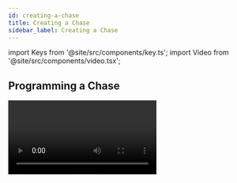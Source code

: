 ```yaml
---
id: creating-a-chase
title: Creating a Chase
sidebar_label: Creating a Chase
---
```


import Keys from '@site/src/components/key.ts';
import Video from '@site/src/components/video.tsx';

## Programming a Chase

<Video videoId="M0h5zV4S_OI" title="Recording a Chase" />

To program a chase, you have to set up the look for each cue in the
chase, then save it.

You can either set all the fixtures and dimmers manually for each cue in
the chase, you can use [Quick Build](#creating-a-chase-with-quick-build)
to create a state from [palettes](../palettes.md) and
[cues](../cues.md), or you can use <Keys.HardKey>Include</Keys.HardKey>
to load in cues ([see Include section](../cues/editing-cues.md#using-parts-of-existing-cues---the-include-function)).

1. Press <Keys.HardKey>Record</Keys.HardKey> then select <Keys.SoftKey>Chase</Keys.SoftKey>. *(Some consoles also have a <Keys.HardKey>Record Chase</Keys.HardKey> button)*.
2. Press the **Select** button of the playback where you want to store the
chase *(you can also store chases on touch buttons in the Playbacks
window)*.
3. Set up the look for the first cue, either manually or by using
<Keys.HardKey>Include</Keys.HardKey> on existing cues.
4. You can change the number given to the step using <Keys.SoftKey>Step Number</Keys.SoftKey>
5. Press the **Select** button of the playback to store the programmer
contents as a step of the chase. You can also press <Keys.SoftKey>Append Step</Keys.SoftKey> on
the menu.
6. Press <Keys.HardKey>Clear</Keys.HardKey> *(unless you want to re-use the contents of the
programmer)*, then repeat steps 3 - 5.
7. Press <Keys.HardKey>Exit</Keys.HardKey> to finish when you have stored all the cues you want.

-   <Keys.SoftKey>Record Mode</Keys.SoftKey> lets you select:

    - <Keys.SoftKey>Record By Fixture</Keys.SoftKey> - all attributes of
    any modified or selected fixture are saved

    - <Keys.SoftKey>Record By Channel</Keys.SoftKey> - only
    modified attributes are saved

    - <Keys.SoftKey>Record Stage</Keys.SoftKey> - all fixtures with a
    non-zero dimmer setting are saved

    - &nbsp;<Keys.SoftKey>Quick Build</Keys.SoftKey> - [see next section](#creating-a-chase-with-quick-build)

-   The cue number currently being saved, and the total number of cues,
    is shown on the top line of the display.

-   Press <Keys.HardKey>Clear</Keys.HardKey> when you have finished recording the chase,
    otherwise when you try to play it back the programmer will override
    the chase and you won't see the chase properly.

-   You can record [shapes](../effects.md) in a chase. If the same shape is saved in
    subsequent cues it will continue from step to step and if not it
    will stop at the end of the cue. *(The shape is the same if you
    didn't press <Keys.HardKey>Clear</Keys.HardKey> after the previous step, and didn't change
    the speed, size or phase of the shape from the previous step; or if
    you used <Keys.HardKey>Include</Keys.HardKey> to reload 
    the shape from the previous step and have not modified
    it)*

-   You can set a legend for the chase by pressing <Keys.SoftKey>Set Legend</Keys.SoftKey>, then
    pressing the **Select** button for the chase and entering the legend, as
    with cues.

-   There is no limit to the number of steps in a chase.

## Creating a Chase with Quick Build

Quick Build mode, as the name suggests, allows you to build a chase very
quickly from existing palettes and playbacks.

Start recording a chase as described in the previous section, set <Keys.SoftKey>Record Mode</Keys.SoftKey> to Quick Build.

Select any [palette](../palettes.md) or playback to insert that item as a step in the
chase. If you select multiple palettes by selecting a range of buttons,
each palette will be added as a separate step.

To insert specific fixtures from a palette or playback, select the
fixtures first and then select the palette or playback.

